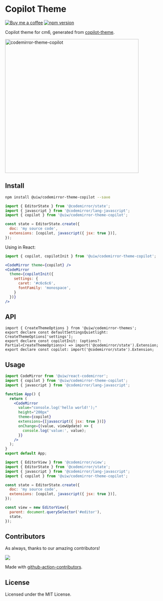 <!--rehype:ignore:start-->

# Copilot Theme

<!--rehype:ignore:end-->

[![Buy me a coffee](https://img.shields.io/badge/Buy%20me%20a%20coffee-048754?logo=buymeacoffee)](https://jaywcjlove.github.io/#/sponsor)
[![npm version](https://img.shields.io/npm/v/@uiw/codemirror-theme-copilot.svg)](https://www.npmjs.com/package/@uiw/codemirror-theme-copilot)

Copilot theme for cm6, generated from [copilot-theme](https://github.com/benjaminbenais/copilot-theme/blob/main/themes/Copilot%20Theme-color-theme.json).

<a href="https://uiwjs.github.io/react-codemirror/#/theme/data/copilot">
  <img width="436" alt="codemirror-theme-copilot" src="https://github.com/uiwjs/react-codemirror/assets/1680273/4018a332-6cfb-4586-b3dc-86a60f12a3f7">
</a>

## Install

```bash
npm install @uiw/codemirror-theme-copilot --save
```

```js
import { EditorState } from '@codemirror/state';
import { javascript } from '@codemirror/lang-javascript';
import { copilot } from '@uiw/codemirror-theme-copilot';

const state = EditorState.create({
  doc: 'my source code',
  extensions: [copilot, javascript({ jsx: true })],
});
```

Using in React:

```jsx
import { copilot, copilotInit } from '@uiw/codemirror-theme-copilot';

<CodeMirror theme={copilot} />
<CodeMirror
  theme={copilotInit({
    settings: {
      caret: '#c6c6c6',
      fontFamily: 'monospace',
    }
  })}
/>
```

## API

```tsx
import { CreateThemeOptions } from '@uiw/codemirror-themes';
export declare const defaultSettingsQuietlight: CreateThemeOptions['settings'];
export declare const copilotInit: (options?: Partial<CreateThemeOptions>) => import('@codemirror/state').Extension;
export declare const copilot: import('@codemirror/state').Extension;
```

## Usage

```jsx
import CodeMirror from '@uiw/react-codemirror';
import { copilot } from '@uiw/codemirror-theme-copilot';
import { javascript } from '@codemirror/lang-javascript';

function App() {
  return (
    <CodeMirror
      value="console.log('hello world!');"
      height="200px"
      theme={copilot}
      extensions={[javascript({ jsx: true })]}
      onChange={(value, viewUpdate) => {
        console.log('value:', value);
      }}
    />
  );
}
export default App;
```

```js
import { EditorView } from '@codemirror/view';
import { EditorState } from '@codemirror/state';
import { javascript } from '@codemirror/lang-javascript';
import { copilot } from '@uiw/codemirror-theme-copilot';

const state = EditorState.create({
  doc: 'my source code',
  extensions: [copilot, javascript({ jsx: true })],
});

const view = new EditorView({
  parent: document.querySelector('#editor'),
  state,
});
```

## Contributors

As always, thanks to our amazing contributors!

<a href="https://github.com/uiwjs/react-codemirror/graphs/contributors">
  <img src="https://uiwjs.github.io/react-codemirror/CONTRIBUTORS.svg" />
</a>

Made with [github-action-contributors](https://github.com/jaywcjlove/github-action-contributors).

## License

Licensed under the MIT License.
